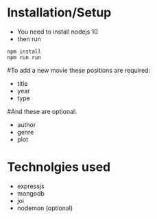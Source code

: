 # Installation/Setup
- You need to install nodejs 10
- then run
```
npm install
npm run run 
```
#To add a new movie these positions are required:
- title
- year
- type

#And these are optional:
- author
- genre
- plot

# Technolgies used
- expressjs
- mongodb
- joi
- nodemon (optional)